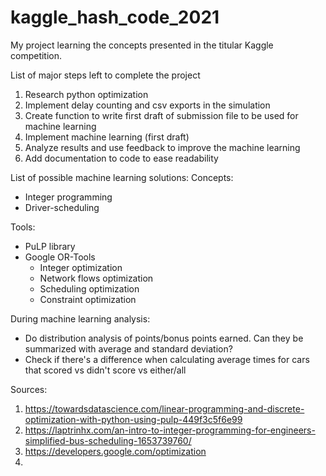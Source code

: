 # kaggle_hash_code_2021
My project learning the concepts presented in the titular Kaggle competition.

List of major steps left to complete the project
1. Research python optimization
2. Implement delay counting and csv exports in the simulation
3. Create function to write first draft of submission file to be used for machine learning
4. Implement machine learning (first draft)
5. Analyze results and use feedback to improve the machine learning
6. Add documentation to code to ease readability

List of possible machine learning solutions:
Concepts:
* Integer programming
* Driver-scheduling

Tools:
* PuLP library
* Google OR-Tools
  * Integer optimization
  * Network flows optimization
  * Scheduling optimization
  * Constraint optimization

During machine learning analysis:
* Do distribution analysis of points/bonus points earned. Can they be summarized with average and standard deviation?
* Check if there's a difference when calculating average times for cars that scored vs didn't score vs either/all

Sources:
1. https://towardsdatascience.com/linear-programming-and-discrete-optimization-with-python-using-pulp-449f3c5f6e99
2. https://laptrinhx.com/an-intro-to-integer-programming-for-engineers-simplified-bus-scheduling-1653739760/
3. https://developers.google.com/optimization
4. 
